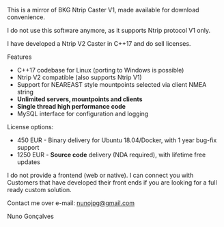 This is a mirror of BKG Ntrip Caster V1, made available for download convenience.

I do not use this software anymore, as it supports Ntrip protocol V1 only.

I have developed a Ntrip V2 Caster in C++17 and do sell licenses.

Features

- C++17 codebase for Linux (porting to Windows is possible)
- Ntrip V2 compatible (also supports Ntrip V1)
- Support for NEAREAST style mountpoints selected via client NMEA string
- **Unlimited servers, mountpoints and clients**
- **Single thread high performance code**
- MySQL interface for configuration and logging

License options:

-  450 EUR - Binary delivery for Ubuntu 18.04/Docker, with 1 year bug-fix support
- 1250 EUR - **Source code** delivery (NDA required), with lifetime free updates

I do not provide a frontend (web or native). I can connect you with Customers that have developed their front ends if you are looking for a full ready custom solution.

Contact me over e-mail: nunojpg@gmail.com

Nuno Gonçalves
